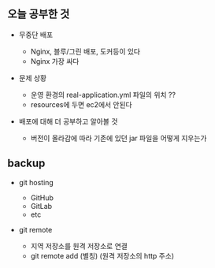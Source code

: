 오늘 공부한 것
-

- 무중단 배포
  - Nginx, 블루/그린 배포, 도커등이 있다
  - Nginx 가장 싸다

- 문제 상황
  - 운영 환경의 real-application.yml 파일의 위치 ??
  - resources에 두면 ec2에서 안된다

- 배포에 대해 더 공부하고 알아볼 것
  - 버전이 올라감에 따라 기존에 있던 jar 파일을 어떻게 지우는가

## backup
- git hosting 
  - GitHub
  - GitLab
  - etc

- git remote
  - 지역 저장소를 원격 저장소로 연결
  - git remote add (별칭) (원격 저장소의 http 주소)